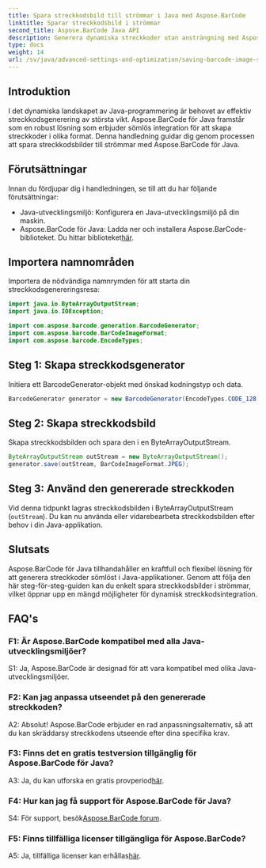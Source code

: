 ```yaml
---
title: Spara streckkodsbild till strömmar i Java med Aspose.BarCode
linktitle: Sparar streckkodsbild i strömmar
second_title: Aspose.BarCode Java API
description: Generera dynamiska streckkoder utan ansträngning med Aspose.BarCode för Java. Följ vår steg-för-steg-guide för att spara streckkodsbilder till streams.
type: docs
weight: 14
url: /sv/java/advanced-settings-and-optimization/saving-barcode-image-streams/
---
```

## Introduktion

I det dynamiska landskapet av Java-programmering är behovet av effektiv streckkodsgenerering av största vikt. Aspose.BarCode för Java framstår som en robust lösning som erbjuder sömlös integration för att skapa streckkoder i olika format. Denna handledning guidar dig genom processen att spara streckkodsbilder till strömmar med Aspose.BarCode för Java.

## Förutsättningar

Innan du fördjupar dig i handledningen, se till att du har följande förutsättningar:

- Java-utvecklingsmiljö: Konfigurera en Java-utvecklingsmiljö på din maskin.
- Aspose.BarCode för Java: Ladda ner och installera Aspose.BarCode-biblioteket. Du hittar biblioteket[här](https://releases.aspose.com/barcode/java/).

## Importera namnområden

Importera de nödvändiga namnrymden för att starta din streckkodsgenereringsresa:

```java
import java.io.ByteArrayOutputStream;
import java.io.IOException;

import com.aspose.barcode.generation.BarcodeGenerator;
import com.aspose.barcode.BarCodeImageFormat;
import com.aspose.barcode.EncodeTypes;
```

## Steg 1: Skapa streckkodsgenerator

Initiera ett BarcodeGenerator-objekt med önskad kodningstyp och data.

```java
BarcodeGenerator generator = new BarcodeGenerator(EncodeTypes.CODE_128, "123456");
```

## Steg 2: Skapa streckkodsbild

Skapa streckkodsbilden och spara den i en ByteArrayOutputStream.

```java
ByteArrayOutputStream outStream = new ByteArrayOutputStream();
generator.save(outStream, BarCodeImageFormat.JPEG);
```

## Steg 3: Använd den genererade streckkoden

Vid denna tidpunkt lagras streckkodsbilden i ByteArrayOutputStream (`outStream`). Du kan nu använda eller vidarebearbeta streckkodsbilden efter behov i din Java-applikation.

## Slutsats

Aspose.BarCode för Java tillhandahåller en kraftfull och flexibel lösning för att generera streckkoder sömlöst i Java-applikationer. Genom att följa den här steg-för-steg-guiden kan du enkelt spara streckkodsbilder i strömmar, vilket öppnar upp en mängd möjligheter för dynamisk streckkodsintegration.

## FAQ's

### F1: Är Aspose.BarCode kompatibel med alla Java-utvecklingsmiljöer?

S1: Ja, Aspose.BarCode är designad för att vara kompatibel med olika Java-utvecklingsmiljöer.

### F2: Kan jag anpassa utseendet på den genererade streckkoden?

A2: Absolut! Aspose.BarCode erbjuder en rad anpassningsalternativ, så att du kan skräddarsy streckkodens utseende efter dina specifika krav.

### F3: Finns det en gratis testversion tillgänglig för Aspose.BarCode för Java?

 A3: Ja, du kan utforska en gratis provperiod[här](https://releases.aspose.com/).

### F4: Hur kan jag få support för Aspose.BarCode för Java?

 S4: För support, besök[Aspose.BarCode forum](https://forum.aspose.com/c/barcode/13).

### F5: Finns tillfälliga licenser tillgängliga för Aspose.BarCode?

 A5: Ja, tillfälliga licenser kan erhållas[här](https://purchase.aspose.com/temporary-license/).